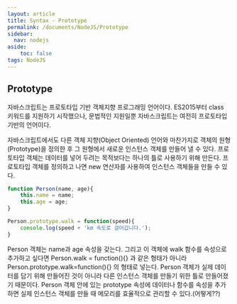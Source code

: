 ```yaml
---
layout: article
title: Syntax - Prototype
permalink: /documents/NodeJS/Prototype
sidebar:
  nav: nodejs
aside:
    toc: false
tags: NodeJS 
---
```


## Prototype
<div class = "blue-div">
자바스크립트는 프로토타입 기반 객체지향 프로그래밍 언어이다.
ES2015부터 class 키워드를 지원하기 시작했으나, 문법적인 지원일뿐 자바스크립트는 여전히 프로토타입 기반의 언어이다.

 
자바스크립트에서도 다른 객체 지향(Object Oriented) 언어와 마찬가지로 객체의 원형(Prototype)을 정의한 후 그 원형에서 새로운 인스턴스 객체를 만들어 낼 수 있다.
프로토타입 객체는 데이터를 넣어 두려는 목적보다는 하나의 틀로 사용하기 위해 만든다.
프로토타입 객체를 정의하고 나면 new 연산자를 사용하여 인스턴스 객체들을 만들 수 있다.
</div>

```javascript
function Person(name, age){
    this.name = name;
    this.age = age;
}

Person.prototype.walk = function(speed){
    console.log(speed + 'km 속도로 걸어갑니다.');
}
```
<div class="blue-div">
Person 객체는 name과 age 속성을 갖는다. 그리고 이 객체에 walk 함수를 속성으로 추가하고 싶다면
Person.walk = function(){} 과 같은 형태가 아니라 Person.prototype.walk=function(){} 의 형태로 넣는다.   
Person 객체가 실제 데이터를 담기 위해 만들어진 것이 아니라 다른 인스턴스 객체를 만들기 위한 틀로 만들어졌기 때문이다.
Person 객체 안에 있는 prototype 속성에 데이터나 함수를 속성을 추가하면 실제 인스턴스 객체를 만들 때 메모리를 효율적으로 관리할 수 있다.(어떻게??) 
</div>



